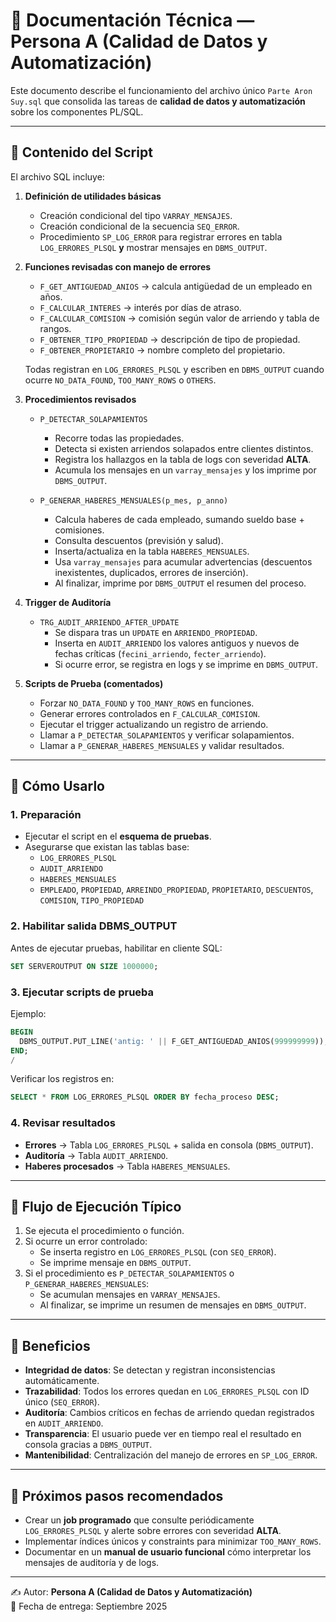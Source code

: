 
# 📘 Documentación Técnica — Persona A (Calidad de Datos y Automatización)

Este documento describe el funcionamiento del archivo único `Parte Aron Suy.sql` que consolida las tareas de **calidad de datos y automatización** sobre los componentes PL/SQL.

---

## 🔹 Contenido del Script

El archivo SQL incluye:

1. **Definición de utilidades básicas**
   - Creación condicional del tipo `VARRAY_MENSAJES`.
   - Creación condicional de la secuencia `SEQ_ERROR`.
   - Procedimiento `SP_LOG_ERROR` para registrar errores en tabla `LOG_ERRORES_PLSQL` **y** mostrar mensajes en `DBMS_OUTPUT`.

2. **Funciones revisadas con manejo de errores**
   - `F_GET_ANTIGUEDAD_ANIOS` → calcula antigüedad de un empleado en años.
   - `F_CALCULAR_INTERES` → interés por días de atraso.
   - `F_CALCULAR_COMISION` → comisión según valor de arriendo y tabla de rangos.
   - `F_OBTENER_TIPO_PROPIEDAD` → descripción de tipo de propiedad.
   - `F_OBTENER_PROPIETARIO` → nombre completo del propietario.

   Todas registran en `LOG_ERRORES_PLSQL` y escriben en `DBMS_OUTPUT` cuando ocurre `NO_DATA_FOUND`, `TOO_MANY_ROWS` o `OTHERS`.

3. **Procedimientos revisados**
   - `P_DETECTAR_SOLAPAMIENTOS`
     - Recorre todas las propiedades.
     - Detecta si existen arriendos solapados entre clientes distintos.
     - Registra los hallazgos en la tabla de logs con severidad **ALTA**.
     - Acumula los mensajes en un `varray_mensajes` y los imprime por `DBMS_OUTPUT`.

   - `P_GENERAR_HABERES_MENSUALES(p_mes, p_anno)`
     - Calcula haberes de cada empleado, sumando sueldo base + comisiones.
     - Consulta descuentos (previsión y salud).
     - Inserta/actualiza en la tabla `HABERES_MENSUALES`.
     - Usa `varray_mensajes` para acumular advertencias (descuentos inexistentes, duplicados, errores de inserción).
     - Al finalizar, imprime por `DBMS_OUTPUT` el resumen del proceso.

4. **Trigger de Auditoría**
   - `TRG_AUDIT_ARRIENDO_AFTER_UPDATE`
     - Se dispara tras un `UPDATE` en `ARRIENDO_PROPIEDAD`.
     - Inserta en `AUDIT_ARRIENDO` los valores antiguos y nuevos de fechas críticas (`fecini_arriendo`, `fecter_arriendo`).
     - Si ocurre error, se registra en logs y se imprime en `DBMS_OUTPUT`.

5. **Scripts de Prueba (comentados)**
   - Forzar `NO_DATA_FOUND` y `TOO_MANY_ROWS` en funciones.
   - Generar errores controlados en `F_CALCULAR_COMISION`.
   - Ejecutar el trigger actualizando un registro de arriendo.
   - Llamar a `P_DETECTAR_SOLAPAMIENTOS` y verificar solapamientos.
   - Llamar a `P_GENERAR_HABERES_MENSUALES` y validar resultados.

---

## 🔹 Cómo Usarlo

### 1. Preparación
- Ejecutar el script en el **esquema de pruebas**.
- Asegurarse que existan las tablas base:
  - `LOG_ERRORES_PLSQL`
  - `AUDIT_ARRIENDO`
  - `HABERES_MENSUALES`
  - `EMPLEADO`, `PROPIEDAD`, `ARREINDO_PROPIEDAD`, `PROPIETARIO`, `DESCUENTOS`, `COMISION`, `TIPO_PROPIEDAD`

### 2. Habilitar salida DBMS_OUTPUT
Antes de ejecutar pruebas, habilitar en cliente SQL:
```sql
SET SERVEROUTPUT ON SIZE 1000000;
```

### 3. Ejecutar scripts de prueba
Ejemplo:
```sql
BEGIN
  DBMS_OUTPUT.PUT_LINE('antig: ' || F_GET_ANTIGUEDAD_ANIOS(999999999));
END;
/
```

Verificar los registros en:
```sql
SELECT * FROM LOG_ERRORES_PLSQL ORDER BY fecha_proceso DESC;
```

### 4. Revisar resultados
- **Errores** → Tabla `LOG_ERRORES_PLSQL` + salida en consola (`DBMS_OUTPUT`).
- **Auditoría** → Tabla `AUDIT_ARRIENDO`.
- **Haberes procesados** → Tabla `HABERES_MENSUALES`.

---

## 🔹 Flujo de Ejecución Típico

1. Se ejecuta el procedimiento o función.
2. Si ocurre un error controlado:
   - Se inserta registro en `LOG_ERRORES_PLSQL` (con `SEQ_ERROR`).
   - Se imprime mensaje en `DBMS_OUTPUT`.
3. Si el procedimiento es `P_DETECTAR_SOLAPAMIENTOS` o `P_GENERAR_HABERES_MENSUALES`:
   - Se acumulan mensajes en `VARRAY_MENSAJES`.
   - Al finalizar, se imprime un resumen de mensajes en `DBMS_OUTPUT`.

---

## 🔹 Beneficios

- **Integridad de datos**: Se detectan y registran inconsistencias automáticamente.
- **Trazabilidad**: Todos los errores quedan en `LOG_ERRORES_PLSQL` con ID único (`SEQ_ERROR`).
- **Auditoría**: Cambios críticos en fechas de arriendo quedan registrados en `AUDIT_ARRIENDO`.
- **Transparencia**: El usuario puede ver en tiempo real el resultado en consola gracias a `DBMS_OUTPUT`.
- **Mantenibilidad**: Centralización del manejo de errores en `SP_LOG_ERROR`.

---

## 🔹 Próximos pasos recomendados

- Crear un **job programado** que consulte periódicamente `LOG_ERRORES_PLSQL` y alerte sobre errores con severidad **ALTA**.
- Implementar índices únicos y constraints para minimizar `TOO_MANY_ROWS`.
- Documentar en un **manual de usuario funcional** cómo interpretar los mensajes de auditoría y de logs.

---

✍️ Autor: **Persona A (Calidad de Datos y Automatización)**  
📅 Fecha de entrega: Septiembre 2025

